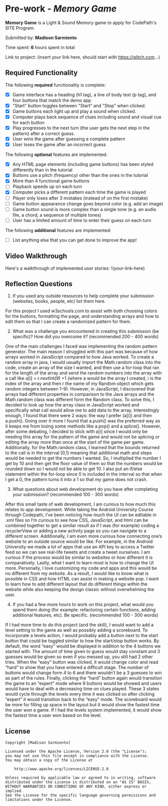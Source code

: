 # Pre-work - *Memory Game*

**Memory Game** is a Light & Sound Memory game to apply for CodePath's SITE Program. 

Submitted by: **Madison Sarmiento**

Time spent: **6** hours spent in total

Link to project: (insert your link here, should start with https://glitch.com...)

## Required Functionality

The following **required** functionality is complete:

* [x] Game interface has a heading (h1 tag), a line of body text (p tag), and four buttons that match the demo app
* [x] "Start" button toggles between "Start" and "Stop" when clicked. 
* [x] Game buttons each light up and play a sound when clicked. 
* [x] Computer plays back sequence of clues including sound and visual cue for each button
* [x] Play progresses to the next turn (the user gets the next step in the pattern) after a correct guess. 
* [x] User wins the game after guessing a complete pattern
* [x] User loses the game after an incorrect guess

The following **optional** features are implemented:

* [x] Any HTML page elements (including game buttons) has been styled differently than in the tutorial
* [x] Buttons use a pitch (frequency) other than the ones in the tutorial
* [x] More than 4 functional game buttons
* [ ] Playback speeds up on each turn
* [x] Computer picks a different pattern each time the game is played
* [ ] Player only loses after 3 mistakes (instead of on the first mistake)
* [ ] Game button appearance change goes beyond color (e.g. add an image)
* [ ] Game button sound is more complex than a single tone (e.g. an audio file, a chord, a sequence of multiple tones)
* [ ] User has a limited amount of time to enter their guess on each turn

The following **additional** features are implemented:

- [ ] List anything else that you can get done to improve the app!

## Video Walkthrough

Here's a walkthrough of implemented user stories:
!(your-link-here)


## Reflection Questions
1. If you used any outside resources to help complete your submission (websites, books, people, etc) list them here. 

For this project I used w3schools.com to assist with both choosing colors for the buttons, formatting the page, and understanding arrays and how to edit them so that I can create a randomized pattern for them. 

2. What was a challenge you encountered in creating this submission (be specific)? How did you overcome it? (recommended 200 - 400 words) 

One of the main challenges I faced was implementing the random pattern generator. The main reason I  struggled with this part was because of how arrays worked in JavaScript compared to how Java worked. To create a random array in java, I would usually import the Math.random class into the code, create an array of the size I wanted, and then use a for-loop that ran for the length of the array and send the random numbers into the array with a call like a[i] = r.nextInt(9) +1 (where a would be the array I created, i is the index of the array and then r the name of my Random object which gets random integers between 1-9). However, in JavaScript, I discovered that arrays had different properties in comparison to the Java arrays and the Math.random class was different form the Random class. To solve this, I decided to look up how the array class in JavaScript worked and specifically what call would allow me to add data to the array. Interestingly enough, I found that there were 2 ways: the way I prefer (a[i]) and then a.push(<element>). Going over it more I found that a.push(<element>) was the preferred way as it keeps me from losing some methods like a.pop() and a.splice(). However, after some debating, I decided to stick with a[i] since I would only be needing this array for the pattern of the game and would not be splicing or editing the array more than once at the start of the game per game. Additionally, for the Math.random class, I learned that the bounds returned to the call is in the interval [0,1) meaning that additional math and steps would be needed to get the numbers I wanted. So, I multiplied the number I get by 10 and then get the floor value of them so that the numbers would be rounded down so I would not be able to get 10. I also put an if/else statement within the for-loop since 0 is included in the interval so that when I get a 0, the pattern turns it into a 1 so that my game does not crash.

3. What questions about web development do you have after completing your submission? (recommended 100 - 300 words) 

  After this small taste of web development, I am curious to how much this relates to app development. While taking the Android University Course through Codepath, I’ve been noticing how much the UI can be editable in .xml files so I’m curious to see how CSS, JavaScript, and html can be combined together to get a similar result as if I was (for example) coding a recyclerView or adding a new activity page so you can navigate to a different screen. Additionally, I am even more curious how connecting one’s website to an outside source would be like. For example, in the Android University we made a lot of apps that use an API key to access a Twitter feed so we can see real-life tweets and create a tweet ourselves. I am curious if the process would be similar to websites or how different it is comparatively. Lastly, what I want to learn most is how to change the UI more. Personally, I love customizing my code and apps and this would be no different from my website. As a result, I would like to know what is possible in CSS and how HTML can assist in making a website pop. I want to learn how to add different layout that do different things within the website while also keeping the design classic without overwhelming the user. 

4. If you had a few more hours to work on this project, what would you spend them doing (for example: refactoring certain functions, adding additional features, etc). Be specific. (recommended 100 - 300 words) 

  If I had more time to do this project (and the skill), I would want to add a level setting to the game as well as possibly adding a scoreboard. To incorporate a levels action, I would probably add a button next to the start button that could be toggled similar to how the start/stop button works. By default, the word “easy” would be displayed in addition to the 4 buttons we started with. The amount of time given to guess would stay constant and 3 guesses would be given so even if you messed up, you still had 2 other tries. When the “easy” button was clicked, it would change color and read “hard” to show that you have entered a difficult stage. The number of buttons would change form 4 to 6 and there wouldn’t be a 3 guesses to win as part of the rules. Finally, clicking the “hard” button again would transition the game to an “expert” mode where 9 buttons would be showed and users would have to deal with a decreasing time on clues played. These 3 states would cycle through the levels every time it was clicked so after clicking “expert” it would transition back to the “easy” mode. The scoreboard would be more for filling up space in the layout but it would show the fastest time the user won a game. If I had the levels system implemented, it would show the fastest time a user won based on the level. 



## License

    Copyright [Madison Sarmiento]

    Licensed under the Apache License, Version 2.0 (the "License");
    you may not use this file except in compliance with the License.
    You may obtain a copy of the License at

        http://www.apache.org/licenses/LICENSE-2.0

    Unless required by applicable law or agreed to in writing, software
    distributed under the License is distributed on an "AS IS" BASIS,
    WITHOUT WARRANTIES OR CONDITIONS OF ANY KIND, either express or implied.
    See the License for the specific language governing permissions and
    limitations under the License.